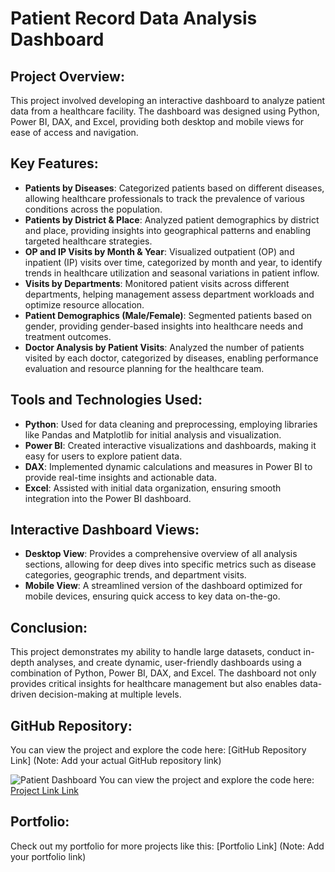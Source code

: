 
# Patient Record Data Analysis Dashboard

## Project Overview:
This project involved developing an interactive dashboard to analyze patient data from a healthcare facility. The dashboard was designed using Python, Power BI, DAX, and Excel, providing both desktop and mobile views for ease of access and navigation.

## Key Features:
- **Patients by Diseases**: Categorized patients based on different diseases, allowing healthcare professionals to track the prevalence of various conditions across the population.
- **Patients by District & Place**: Analyzed patient demographics by district and place, providing insights into geographical patterns and enabling targeted healthcare strategies.
- **OP and IP Visits by Month & Year**: Visualized outpatient (OP) and inpatient (IP) visits over time, categorized by month and year, to identify trends in healthcare utilization and seasonal variations in patient inflow.
- **Visits by Departments**: Monitored patient visits across different departments, helping management assess department workloads and optimize resource allocation.
- **Patient Demographics (Male/Female)**: Segmented patients based on gender, providing gender-based insights into healthcare needs and treatment outcomes.
- **Doctor Analysis by Patient Visits**: Analyzed the number of patients visited by each doctor, categorized by diseases, enabling performance evaluation and resource planning for the healthcare team.

## Tools and Technologies Used:
- **Python**: Used for data cleaning and preprocessing, employing libraries like Pandas and Matplotlib for initial analysis and visualization.
- **Power BI**: Created interactive visualizations and dashboards, making it easy for users to explore patient data.
- **DAX**: Implemented dynamic calculations and measures in Power BI to provide real-time insights and actionable data.
- **Excel**: Assisted with initial data organization, ensuring smooth integration into the Power BI dashboard.

## Interactive Dashboard Views:
- **Desktop View**: Provides a comprehensive overview of all analysis sections, allowing for deep dives into specific metrics such as disease categories, geographic trends, and department visits.
- **Mobile View**: A streamlined version of the dashboard optimized for mobile devices, ensuring quick access to key data on-the-go.

## Conclusion:
This project demonstrates my ability to handle large datasets, conduct in-depth analyses, and create dynamic, user-friendly dashboards using a combination of Python, Power BI, DAX, and Excel. The dashboard not only provides critical insights for healthcare management but also enables data-driven decision-making at multiple levels.

## GitHub Repository:
You can view the project and explore the code here: [GitHub Repository Link]
(Note: Add your actual GitHub repository link)

![Patient Dashboard](https://github.com/yourusername/yourrepository/blob/main/path/to/image.jpg)
You can view the project and explore the code here: [Project Link Link](https://app.powerbi.com/view?r=eyJrIjoiMjE5NzRlNDEtMWNhMC00MDllLWJmNDAtMmZmYWU4NTg0ZDczIiwidCI6ImRmODY3OWNkLWE4MGUtNDVkOC05OWFjLWM4M2VkN2ZmOTVhMCJ9&pageName=9baaad1a860403b81238)


## Portfolio:
Check out my portfolio for more projects like this: [Portfolio Link]
(Note: Add your portfolio link)
